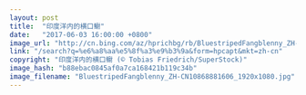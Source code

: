 ```yaml
---
layout: post
title:  "印度洋内的横口鳚"
date:   "2017-06-03 16:00:00 +0800"
image_url: "http://cn.bing.com/az/hprichbg/rb/BluestripedFangblenny_ZH-CN10868881606_1920x1080.jpg"
link: "/search?q=%e6%a8%aa%e5%8f%a3%e9%b3%9a&form=hpcapt&mkt=zh-cn"
copyright: "印度洋内的横口鳚 (© Tobias Friedrich/SuperStock)"
image_hash: "b88ebac0845af0a7ca168421b119c34b"
image_filename: "BluestripedFangblenny_ZH-CN10868881606_1920x1080.jpg"
---
```

